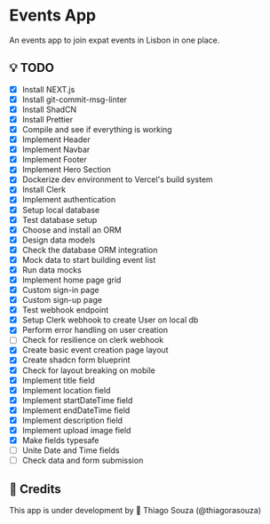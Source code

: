 # Events App

An events app to join expat events in Lisbon in one place.

## :bulb: TODO

- [x] Install NEXT.js
- [x] Install git-commit-msg-linter
- [x] Install ShadCN
- [x] Install Prettier
- [x] Compile and see if everything is working
- [x] Implement Header
- [x] Implement Navbar
- [x] Implement Footer
- [x] Implement Hero Section
- [x] Dockerize dev environment to Vercel's build system
- [x] Install Clerk
- [x] Implement authentication
- [x] Setup local database
- [x] Test database setup
- [x] Choose and install an ORM
- [x] Design data models
- [x] Check the database ORM integration
- [x] Mock data to start building event list
- [x] Run data mocks
- [x] Implement home page grid
- [x] Custom sign-in page
- [x] Custom sign-up page
- [x] Test webhook endpoint
- [x] Setup Clerk webhook to create User on local db
- [x] Perform error handling on user creation
- [ ] Check for resilience on clerk webhook
- [x] Create basic event creation page layout
- [x] Create shadcn form blueprint
- [x] Check for layout breaking on mobile
- [x] Implement title field
- [x] Implement location field
- [x] Implement startDateTime field
- [x] Implement endDateTime field
- [x] Implement description field
- [x] Implement upload image field
- [x] Make fields typesafe
- [ ] Unite Date and Time fields
- [ ] Check data and form submission

## :wrench: Credits

This app is under development by :rocket: Thiago Souza (@thiagorasouza)
